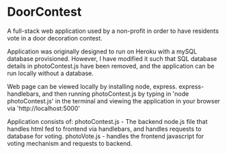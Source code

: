 # DoorContest
A full-stack web application used by a non-profit in order to have residents vote in a door decoration contest.


Application was originally designed to run on Heroku with a mySQL database provisioned. However, I have modified it such that SQL database details in photoContest.js have been removed, and the application can be run locally without a database. 

Web page can be viewed locally by installing node, express. express-handlebars, and then running photoContest.js by typing in 'node photoContest.js' in the terminal and viewing the application in your browser via 'http://localhost:5000'

Application consists of:
photoContest.js - The backend node.js file that handles html fed to frontend via handlebars, and handles requests to database for voting.
photoVote.js - handles the frontend javascript for voting mechanism and requests to backend.
